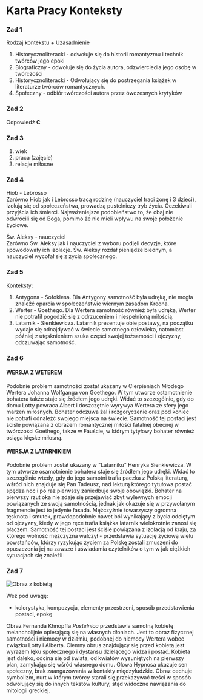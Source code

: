 # Karta Pracy Konteksty

### Zad 1

Rodzaj kontekstu + Uzasadnienie<br>
1. Historycznoliteracki - odwołuje się do historii romantyzmu i technik twórców jego epoki
2. Biograficzny - odwołuje się do życia autora, odzwierciedla jego osobę w twórczości
3. Historycznoliteracki - Odwołujący się do postrzegania książek w literaturze twórców romantycznych.
4. Społeczny - odbiór twórczości autora przez ówczesnych krytyków

### Zad 2

Odpowiedź **C**

### Zad 3

1. wiek
2. praca (zajęcie)
3. relacje miłosne

### Zad 4

Hiob - Lebrosso<br>
Zarówno Hiob jak i Lebrosso tracą rodzinę (nauczyciel traci żonę i 3 dzieci),
izolują się od społeczeństwa, prowadzą pustelniczy tryb życia. Oczekiwali przyjścia ich śmierci. Najważeniejsze podobieństwo to, że obaj nie odwrócili się od Boga, pomimo że nie mieli wpływu na swoje położenie życiowe.<br>

Św. Aleksy - nauczyciel<br>
Zarówno Św. Aleksy jak i nauczyciel z wyboru podjęli decyzje, które spowodowały ich izolacje. Św. Aleksy rozdał pieniądze biednym, a nauczyciel wycofał się z życia społecznego.<br>

### Zad 5

Konteksty:<br>
1. Antygona - Sofoklesa.
Dla Antygony samotność była udręką, nie mogła znaleźć oparcia w społeczeństwie wiernym zasadom Kreona. 
2. Werter - Goethego.
Dla Wertera samotność również była udręką, Werter nie potrafił pogodzić się z odrzuceniem i niespełnioną miłością.
3. Latarnik - Sienkiewicza.
Latarnik prezentuje obie postawy, na początku wydaje się odnajdywać w świecie samotnego człowieka, natomiast później z utęsknieniem szuka części swojej tożsamości i ojczyzny, odczuwając samotność.

### Zad 6

#### WERSJA Z WETEREM

Podobnie problem samotności został ukazany w Cierpieniach Młodego Wertera Johanna Wolfganga von Goethego. W tym utworze ostamotnienie bohatera także staje się źródłem jego udręki. Widać to szczególnie, gdy do domu Lotty powraca Albert i doszczętnie wyrywya Wertera ze sfery jego marzeń miłosnych. Bohater odczuwa żal i rozgoryczenie oraz pod koniec nie potrafi odnaleźć swojego miejsca na świecie. Samotność tej postaci jest ściśle powiązana z obrazem romantycznej miłości fatalnej obecnej w twórczości Goethego, także w Fauście, w którym tytyłowy bohater również osiąga klęske miłosną.

#### WERSJA Z LATARNIKIEM

Podobnie problem został ukazany w "Latarniku" Henryka Sienkiewicza. W tym utworze osamotnienie bohatera staje się źródłem jego udręki. Widać to szczególnie wtedy, gdy do jego samotni trafia paczka z Polską literaturą, wśród nich znajduje się Pan Tadeusz, nad lekturą którego tytułowa postać spędza noc i po raz pierwszy zaniedbuje swoje obowiązki. Bohater na pierwszy rzut oka nie zdaje się przejawiać zbyt wylewnych emocji powiązanych ze swoją samotnością, jednak jak okazuje się w przywołanym fragmencie jest to jedynie fasada. Mężczyźnie towarzyszy ogromna tęsknota i smutek, prawdopodobnie nawet ból wynikający z bycia odciętym od ojczyzny, kiedy w jego ręce trafia książka latarnik wielokrotnie zanosi się płaczem. Samotność tej postaci jest ściśle powiązana z izolacją od kraju, za którego wolność mężczyzna walczył - przedstawia sytuację życiową wielu powstańców, którzy ryzykując życiem za Polskę zostali zmuszeni do opuszczenia jej na zawsze i uświadamia czytelników o tym w jak ciężkich sytuacjach się znaleźli

### Zad 7

![Obraz z kobietą](https://media.discordapp.net/attachments/622134179177562176/1016430293151928400/unknown.png)

Weź pod uwagę:
- kolorystyka, kompozycja, elementy przestrzeni, sposób przedstawienia postaci, epokę<br>

Obraz Fernanda Khnopffa *Pustelnica* przedstawia samotną kobietę melancholijnie opierającą się na własnych dłoniach. Jest to obraz fizycznej samotności i niemocy w działniu, podobnej do niemocy Wertera wobec związku Lotty i Alberta. Ciemny obrus znajdujący się przed kobietą jest wyrazem lęku społecznego i dystansu dzielącego widza i postać. Kobieta jest daleko, odcina się od świata, od kwiatów wysuniętych na pierwszy plan, zamykając się wśród własnego domu. Głowa Hypnosa ukazuje sen społeczny, brak zaangażowania w kontakty międzyludzkie. Obraz cechuje symbolizm, nurt w którym twórcy starali się przekazywać treści w sposób odwołujący się do innych tekstów kultury, stąd widoczne nawiązania do mitologii greckiej.

